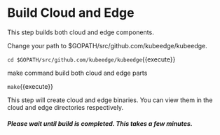# Build Cloud and Edge

This step builds both cloud and edge components.

Change your path to $GOPATH/src/github.com/kubeedge/kubeedge.

`cd $GOPATH/src/github.com/kubeedge/kubeedge`{{execute}}

make command build both cloud and edge parts

`make`{{execute}}

This step will create cloud and edge binaries. You can view them in the cloud and edge directories respectively.

##### _Please wait until build is completed. This takes a few minutes._